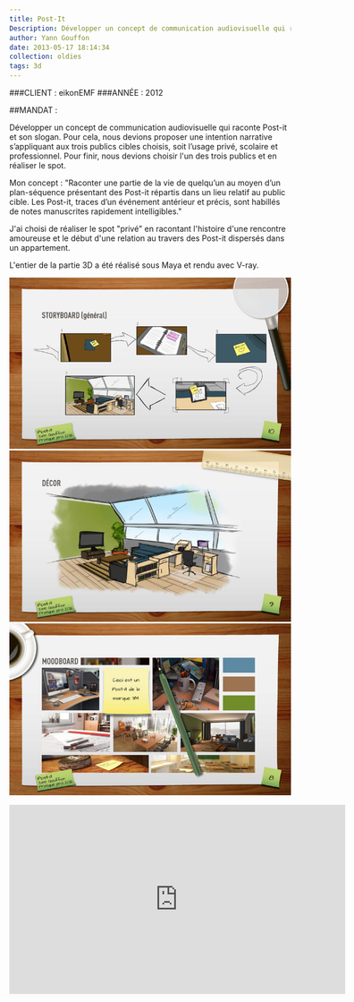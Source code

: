 ```yaml
---
title: Post-It
Description: Développer un concept de communication audiovisuelle qui raconte Post-it et son slogan.
author: Yann Gouffon
date: 2013-05-17 18:14:34
collection: oldies
tags: 3d
---
```


###CLIENT : eikonEMF
###ANNÉE : 2012

##MANDAT :

Développer un concept de communication audiovisuelle qui raconte Post-it et son slogan. Pour cela, nous devions proposer une intention narrative s’appliquant aux trois publics cibles choisis, soit l’usage privé, scolaire et professionnel. Pour finir, nous devions choisir l'un des trois publics et en réaliser le spot.

Mon concept : "Raconter une partie de la vie de quelqu’un au moyen d’un plan-séquence présentant des Post-it répartis dans un lieu relatif au public cible. Les Post-it, traces d’un événement antérieur et précis, sont habillés de notes manuscrites rapidement intelligibles."

J'ai choisi de réaliser le spot "privé" en racontant l'histoire d'une rencontre amoureuse et le début d'une relation au travers des Post-it dispersés dans un appartement.

L'entier de la partie 3D a été réalisé sous Maya et rendu avec V-ray. 

![Post-It](/img/images/postit01.jpg.jpg)
![Post-It](/img/images/postit02.jpg.jpg)
![Post-It](/img/images/postit03.jpg.jpg)

<iframe width="601" height="338" frameborder="0" allowfullscreen="" mozallowfullscreen="" webkitallowfullscreen="" src="http://player.vimeo.com/video/39616915?title=0&amp;byline=0&amp;portrait=0&amp;color=2d95e3"></iframe>
